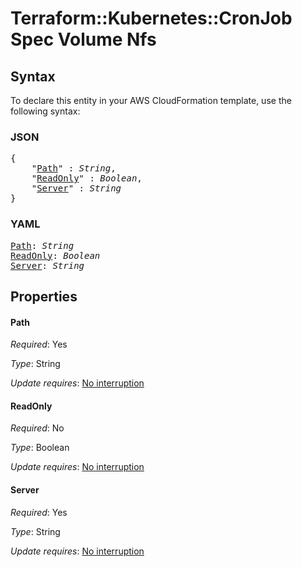 # Terraform::Kubernetes::CronJob Spec Volume Nfs

## Syntax

To declare this entity in your AWS CloudFormation template, use the following syntax:

### JSON

<pre>
{
    "<a href="#path" title="Path">Path</a>" : <i>String</i>,
    "<a href="#readonly" title="ReadOnly">ReadOnly</a>" : <i>Boolean</i>,
    "<a href="#server" title="Server">Server</a>" : <i>String</i>
}
</pre>

### YAML

<pre>
<a href="#path" title="Path">Path</a>: <i>String</i>
<a href="#readonly" title="ReadOnly">ReadOnly</a>: <i>Boolean</i>
<a href="#server" title="Server">Server</a>: <i>String</i>
</pre>

## Properties

#### Path

_Required_: Yes

_Type_: String

_Update requires_: [No interruption](https://docs.aws.amazon.com/AWSCloudFormation/latest/UserGuide/using-cfn-updating-stacks-update-behaviors.html#update-no-interrupt)

#### ReadOnly

_Required_: No

_Type_: Boolean

_Update requires_: [No interruption](https://docs.aws.amazon.com/AWSCloudFormation/latest/UserGuide/using-cfn-updating-stacks-update-behaviors.html#update-no-interrupt)

#### Server

_Required_: Yes

_Type_: String

_Update requires_: [No interruption](https://docs.aws.amazon.com/AWSCloudFormation/latest/UserGuide/using-cfn-updating-stacks-update-behaviors.html#update-no-interrupt)

